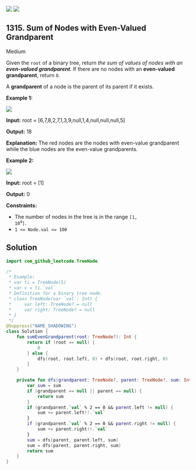 [![](https://img.shields.io/github/stars/javadev/LeetCode-in-Kotlin?label=Stars&style=flat-square)](https://github.com/javadev/LeetCode-in-Kotlin)
[![](https://img.shields.io/github/forks/javadev/LeetCode-in-Kotlin?label=Fork%20me%20on%20GitHub%20&style=flat-square)](https://github.com/javadev/LeetCode-in-Kotlin/fork)

## 1315\. Sum of Nodes with Even-Valued Grandparent

Medium

Given the `root` of a binary tree, return _the sum of values of nodes with an **even-valued grandparent**_. If there are no nodes with an **even-valued grandparent**, return `0`.

A **grandparent** of a node is the parent of its parent if it exists.

**Example 1:**

![](https://assets.leetcode.com/uploads/2021/08/10/even1-tree.jpg)

**Input:** root = [6,7,8,2,7,1,3,9,null,1,4,null,null,null,5]

**Output:** 18

**Explanation:** The red nodes are the nodes with even-value grandparent while the blue nodes are the even-value grandparents.

**Example 2:**

![](https://assets.leetcode.com/uploads/2021/08/10/even2-tree.jpg)

**Input:** root = [1]

**Output:** 0

**Constraints:**

*   The number of nodes in the tree is in the range <code>[1, 10<sup>4</sup>]</code>.
*   `1 <= Node.val <= 100`

## Solution

```kotlin
import com_github_leetcode.TreeNode

/*
 * Example:
 * var ti = TreeNode(5)
 * var v = ti.`val`
 * Definition for a binary tree node.
 * class TreeNode(var `val`: Int) {
 *     var left: TreeNode? = null
 *     var right: TreeNode? = null
 * }
 */
@Suppress("NAME_SHADOWING")
class Solution {
    fun sumEvenGrandparent(root: TreeNode?): Int {
        return if (root == null) {
            0
        } else {
            dfs(root, root.left, 0) + dfs(root, root.right, 0)
        }
    }

    private fun dfs(grandparent: TreeNode?, parent: TreeNode?, sum: Int): Int {
        var sum = sum
        if (grandparent == null || parent == null) {
            return sum
        }
        if (grandparent.`val` % 2 == 0 && parent.left != null) {
            sum += parent.left!!.`val`
        }
        if (grandparent.`val` % 2 == 0 && parent.right != null) {
            sum += parent.right!!.`val`
        }
        sum = dfs(parent, parent.left, sum)
        sum = dfs(parent, parent.right, sum)
        return sum
    }
}
```